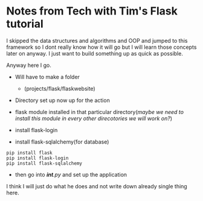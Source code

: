 # Notes from Tech with Tim's Flask tutorial

I skipped the data structures and algorithms and OOP and jumped to this framework so I dont really know how it will go but I will learn those concepts later on anyway. I just want to build something up as quick as possible.

Anyway here I go.

- Will have to make a folder
  - (projects/flask/flaskwebsite)
  
- Directory set up now up for the action
- flask module installed in that particular directory(*maybe we need to install this module in every other direcotories we will work on?*)
- install flask-login
- install flask-sqlalchemy(for database)
  
```
pip install flask
pip install flask-login
pip install flask-sqlalchemy
```
- then go into *__int__.py* and set up the application

I think I will just do what he does and not write down already single thing here.

